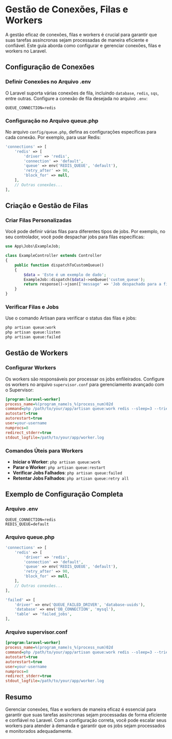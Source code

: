 # Gestão de Conexões, Filas e Workers

A gestão eficaz de conexões, filas e workers é crucial para garantir que suas tarefas assíncronas sejam processadas de maneira eficiente e confiável. Este guia aborda como configurar e gerenciar conexões, filas e workers no Laravel.

## Configuração de Conexões

### Definir Conexões no Arquivo .env

O Laravel suporta várias conexões de fila, incluindo `database`, `redis`, `sqs`, entre outras. Configure a conexão de fila desejada no arquivo `.env`:

```env
QUEUE_CONNECTION=redis
```

### Configuração no Arquivo queue.php

No arquivo `config/queue.php`, defina as configurações específicas para cada conexão. Por exemplo, para usar Redis:

```php
'connections' => [
    'redis' => [
        'driver' => 'redis',
        'connection' => 'default',
        'queue' => env('REDIS_QUEUE', 'default'),
        'retry_after' => 90,
        'block_for' => null,
    ],
    // Outras conexões...
],
```

## Criação e Gestão de Filas

### Criar Filas Personalizadas

Você pode definir várias filas para diferentes tipos de jobs. Por exemplo, no seu controlador, você pode despachar jobs para filas específicas:

```php
use App\Jobs\ExampleJob;

class ExampleController extends Controller
{
    public function dispatchToCustomQueue()
    {
        $data = 'Este é um exemplo de dado';
        ExampleJob::dispatch($data)->onQueue('custom_queue');
        return response()->json(['message' => 'Job despachado para a fila customizada!']);
    }
}
```

### Verificar Filas e Jobs

Use o comando Artisan para verificar o status das filas e jobs:

```bash
php artisan queue:work
php artisan queue:listen
php artisan queue:failed
```

## Gestão de Workers

### Configurar Workers

Os workers são responsáveis por processar os jobs enfileirados. Configure os workers no arquivo `supervisor.conf` para gerenciamento avançado com o Supervisor:

```ini
[program:laravel-worker]
process_name=%(program_name)s_%(process_num)02d
command=php /path/to/your/app/artisan queue:work redis --sleep=3 --tries=3
autostart=true
autorestart=true
user=your-username
numprocs=8
redirect_stderr=true
stdout_logfile=/path/to/your/app/worker.log
```

### Comandos Úteis para Workers

- **Iniciar o Worker**: `php artisan queue:work`
- **Parar o Worker**: `php artisan queue:restart`
- **Verificar Jobs Falhados**: `php artisan queue:failed`
- **Retentar Jobs Falhados**: `php artisan queue:retry all`

## Exemplo de Configuração Completa

### Arquivo .env

```env
QUEUE_CONNECTION=redis
REDIS_QUEUE=default
```

### Arquivo queue.php

```php
'connections' => [
    'redis' => [
        'driver' => 'redis',
        'connection' => 'default',
        'queue' => env('REDIS_QUEUE', 'default'),
        'retry_after' => 90,
        'block_for' => null,
    ],
    // Outras conexões...
],

'failed' => [
    'driver' => env('QUEUE_FAILED_DRIVER', 'database-uuids'),
    'database' => env('DB_CONNECTION', 'mysql'),
    'table' => 'failed_jobs',
],
```

### Arquivo supervisor.conf

```ini
[program:laravel-worker]
process_name=%(program_name)s_%(process_num)02d
command=php /path/to/your/app/artisan queue:work redis --sleep=3 --tries=3
autostart=true
autorestart=true
user=your-username
numprocs=8
redirect_stderr=true
stdout_logfile=/path/to/your/app/worker.log
```

## Resumo

Gerenciar conexões, filas e workers de maneira eficaz é essencial para garantir que suas tarefas assíncronas sejam processadas de forma eficiente e confiável no Laravel. Com a configuração correta, você pode escalar seus workers para atender à demanda e garantir que os jobs sejam processados e monitorados adequadamente.

